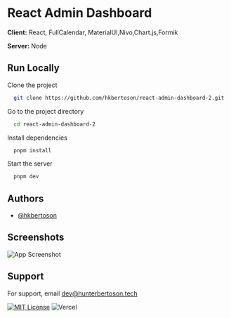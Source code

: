 
# React Admin Dashboard



**Client:** React, FullCalendar, MaterialUI,Nivo,Chart.js,Formik

**Server:** Node


## Run Locally

Clone the project

```bash
  git clone https://github.com/hkbertoson/react-admin-dashboard-2.git
```

Go to the project directory

```bash
  cd react-admin-dashboard-2
```

Install dependencies

```bash
  pnpm install
```

Start the server

```bash
  pnpm dev
```


## Authors

- [@hkbertoson](https://www.github.com/hkbertoson)


## Screenshots

![App Screenshot](https://via.placeholder.com/468x300?text=App+Screenshot+Here)


## Support

For support, email dev@hunterbertoson.tech


[![MIT License](https://img.shields.io/badge/License-MIT-green.svg)](https://img.shields.io/github/license/hkbertoson/react-admin-dashboard-2)
![Vercel](https://img.shields.io/github/deployments/hkbertoson/react-admin-dashboard-2/production?label=vercel&logo=vercel)

